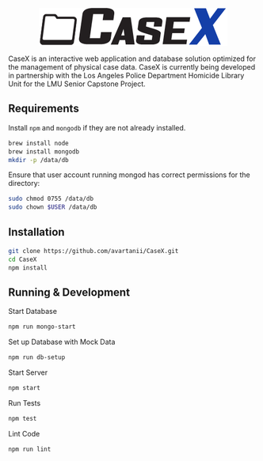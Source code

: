 <p align="center">
  <img src = "resources/logo.png" alt = "Logo" /> 
</p>

CaseX is an interactive web application and database solution optimized for the management of physical case data. CaseX is currently being developed in partnership with the Los Angeles Police Department Homicide Library Unit for the LMU Senior Capstone Project.

## Requirements
Install `npm` and `mongodb` if they are not already installed.
```bash
brew install node
brew install mongodb
mkdir -p /data/db
```
Ensure that user account running mongod has correct permissions for the directory:

```bash
sudo chmod 0755 /data/db
sudo chown $USER /data/db
```

## Installation

```bash
git clone https://github.com/avartanii/CaseX.git
cd CaseX
npm install
```
## Running & Development

Start Database
```bash
npm run mongo-start
```
Set up Database with Mock Data
```bash
npm run db-setup
```
Start Server
```bash
npm start
```
Run Tests
```bash
npm test
```
Lint Code
```bash
npm run lint
```
